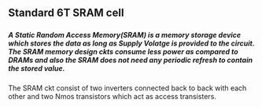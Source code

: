 ## Standard 6T SRAM cell
##### <p> <h5> A Static Random Access Memory(SRAM) is a memory storage device which stores the data as long as Supply Volatge is provided to the circuit. The SRAM memory design ckts consume less power as compared to DRAMs and also the SRAM does not need any periodic refresh to contain the stored value. 
The SRAM ckt consist of two inverters connected back to back with each other and two Nmos transistors which act as access transisters.</h5></p>
